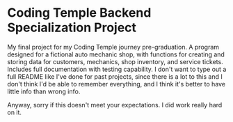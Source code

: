 # Coding Temple Backend Specialization Project

My final project for my Coding Temple journey pre-graduation. A program designed for a fictional auto mechanic shop, with
functions for creating and storing data for customers, mechanics, shop inventory, and service tickets. Includes
full documentation with testing capability. I don't want to type out a full README like I've done for past projects,
since there is a lot to this and I don't think I'd be able to remember everything, and I think it's better to have
little info than wrong info.

Anyway, sorry if this doesn't meet your expectations. I did work really hard on it.